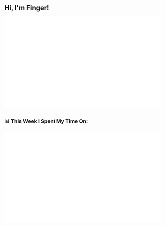 <h2> Hi, I'm Finger!</h2>

<img align="right" src="https://raw.githubusercontent.com/spianmo/github-stats/master/generated/overview.svg#gh-light-mode-only">

<!-- <img align="right" height="160em" src="https://github-readme-stats-eight-theta.vercel.app/api/top-langs/?username=spianmo&layout=compact&langs_count=8&theme=algolia"/>	 -->
	
```go
package main

type Me struct {
	Name   string
	Job    string
	Code   string
	Skills string
}

func main() {
	me := &Me{
		Name:   "Finger",
		Job:    "Client-side Engineer",
		Code:   "Java, Kotlin, C#, Rust and C++ and Others",
		Skills: "Android, Security, Cross-platform client, NLP, CV, ASR ^o^",
	}
	_ = me
}
```


<h3>📊 This Week I Spent My Time On:</h3>
<img align='right' src="https://raw.githubusercontent.com/spianmo/github-stats/master/generated/languages.svg#gh-light-mode-only">

<!--START_SECTION:waka-->

```txt
Kotlin                 6 hrs 31 mins   █████████▓░░░░░░░░░░░░░░░   39.29 %
TypeScript             4 hrs 46 mins   ███████▒░░░░░░░░░░░░░░░░░   28.81 %
Java                   1 hr 11 mins    █▓░░░░░░░░░░░░░░░░░░░░░░░   07.14 %
Python                 1 hr 6 mins     █▓░░░░░░░░░░░░░░░░░░░░░░░   06.71 %
XML                    44 mins         █░░░░░░░░░░░░░░░░░░░░░░░░   04.43 %
```

<!--END_SECTION:waka-->
